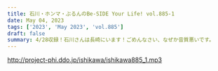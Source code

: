 ```yaml
---
title: 石川・ホンマ・ぶるんのBe-SIDE Your Life! vol.885-1
date: May 04, 2023
tags: ['2023', 'May 2023', 'vol.885']
draft: false
summary: 4/28収録！石川さんは長崎にいます！ごめんなさい、なぜか音質悪いです。
---
```


http://project-phi.ddo.jp/ishikawa/ishikawa885_1.mp3
